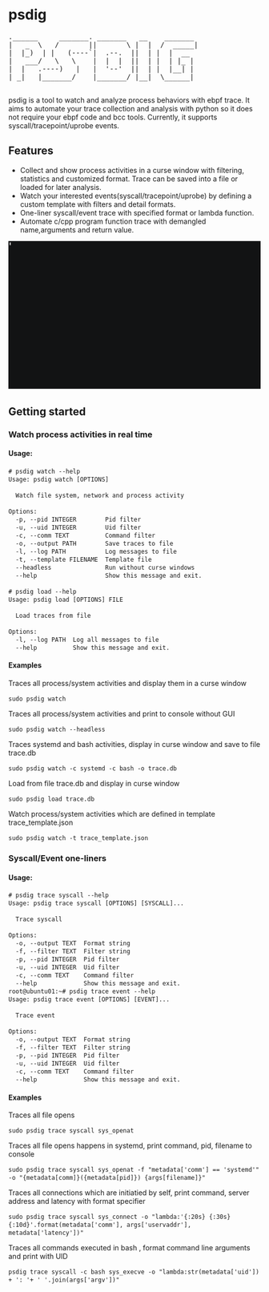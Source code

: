 # psdig
<pre>
.______     _______. _______   __    _______ 
|   _  \   /       ||       \ |  |  /  _____|
|  |_)  | |   (----`|  .--.  ||  | |  |  __  
|   ___/   \   \    |  |  |  ||  | |  | |_ | 
|  |   .----)   |   |  '--'  ||  | |  |__| | 
| _|   |_______/    |_______/ |__|  \______| 
                                             
</pre>
psdig is a tool to watch and analyze process behaviors with ebpf trace. It aims to automate your trace collection and analysis with python so it does not require your ebpf code and bcc tools. Currently, it supports syscall/tracepoint/uprobe events.

## Features
* Collect and show process activities in a curse window with filtering, statistics and customized format. Trace can be saved into a file or loaded for later analysis.
* Watch your interested events(syscall/tracepoint/uprobe) by defining a custom template with filters and detail formats.
* One-liner syscall/event trace with specified format or lambda function.
* Automate c/cpp program function trace with demangled name,arguments and return value.

![demo](images/demo.gif)

## Getting started

### Watch process activities in real time
#### Usage:
```
# psdig watch --help
Usage: psdig watch [OPTIONS]

  Watch file system, network and process activity

Options:
  -p, --pid INTEGER        Pid filter
  -u, --uid INTEGER        Uid filter
  -c, --comm TEXT          Command filter
  -o, --output PATH        Save traces to file
  -l, --log PATH           Log messages to file
  -t, --template FILENAME  Template file
  --headless               Run without curse windows
  --help                   Show this message and exit.

# psdig load --help
Usage: psdig load [OPTIONS] FILE

  Load traces from file

Options:
  -l, --log PATH  Log all messages to file
  --help          Show this message and exit.
```

#### Examples
Traces all process/system activities and display them in a curse window
```
sudo psdig watch
```

Traces all process/system activities and print to console without GUI
```
sudo psdig watch --headless
```

Traces systemd and bash activities, display in curse window and save to file trace.db
```
sudo psdig watch -c systemd -c bash -o trace.db
```

Load from file trace.db and display in curse window
```
sudo psdig load trace.db
```

Watch process/system activities which are defined in template trace_template.json
```
sudo psdig watch -t trace_template.json
```

### Syscall/Event one-liners
#### Usage:
```
# psdig trace syscall --help
Usage: psdig trace syscall [OPTIONS] [SYSCALL]...

  Trace syscall

Options:
  -o, --output TEXT  Format string
  -f, --filter TEXT  Filter string
  -p, --pid INTEGER  Pid filter
  -u, --uid INTEGER  Uid filter
  -c, --comm TEXT    Command filter
  --help             Show this message and exit.
root@ubuntu01:~# psdig trace event --help
Usage: psdig trace event [OPTIONS] [EVENT]...

  Trace event

Options:
  -o, --output TEXT  Format string
  -f, --filter TEXT  Filter string
  -p, --pid INTEGER  Pid filter
  -u, --uid INTEGER  Uid filter
  -c, --comm TEXT    Command filter
  --help             Show this message and exit.
```
#### Examples
Traces all file opens 
```
sudo psdig trace syscall sys_openat
```

Traces all file opens happens in systemd, print command, pid, filename to console
```
sudo psdig trace syscall sys_openat -f "metadata['comm'] == 'systemd'" -o "{metadata[comm]}({metadata[pid]}) {args[filename]}"
```

Traces all connections which are initiatied by self, print command, server address and latency with format specifier
```
sudo psdig trace syscall sys_connect -o "lambda:'{:20s} {:30s} {:10d}'.format(metadata['comm'], args['uservaddr'], metadata['latency'])"
```

Traces all commands executed in bash , format command line arguments and print with UID
```
psdig trace syscall -c bash sys_execve -o "lambda:str(metadata['uid']) + ': '+ ' '.join(args['argv'])"
```
